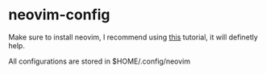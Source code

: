 # neovim-config

Make sure to install neovim, I recommend using [this](https://github.com/neovim/neovim/wiki/Installing-Neovim)
tutorial, it will definetly help.

All configurations are stored in $HOME/.config/neovim
